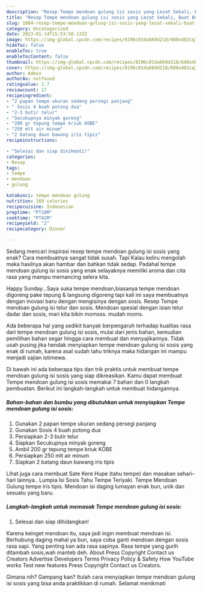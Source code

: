 ```yaml
---
description: "Resep Tempe mendoan gulung isi sosis yang Lezat Sekali, Buat Buka Puasa}"
title: "Resep Tempe mendoan gulung isi sosis yang Lezat Sekali, Buat Buka Puasa}"
slug: 1084-resep-tempe-mendoan-gulung-isi-sosis-yang-lezat-sekali-buat-buka-puasa
category: Uncategorized
date: 2023-01-14T15:53:58.133Z
image: https://img-global.cpcdn.com/recipes/8196c01da669d218/680x482cq70/tempe-mendoan-gulung-isi-sosis-foto-resep-utama.jpg
hideToc: false
enableToc: true
enableTocContent: false
thumbnail: https://img-global.cpcdn.com/recipes/8196c01da669d218/680x482cq70/tempe-mendoan-gulung-isi-sosis-foto-resep-utama.jpg
cover: https://img-global.cpcdn.com/recipes/8196c01da669d218/680x482cq70/tempe-mendoan-gulung-isi-sosis-foto-resep-utama.jpg
author: Admin
authorAv: notfound
ratingvalue: 3.7
reviewcount: 17
recipeingredient:
- "2 papan tempe ukuran sedang persegi panjang"
- " Sosis 4 buah potong dua"
- "2-3 butir telur"
- "Secukupnya minyak goreng"
- "200 gr tepung tempe kriuk KOBE"
- "250 mlt air minum"
- "2 batang daun bawang iris tipis"
recipeinstructions:

- "Selesai dan siap dinikmati!"
categories:
- Resep
tags:
- tempe
- mendoan
- gulung

katakunci: tempe mendoan gulung 
nutrition: 169 calories
recipecuisine: Indonesian
preptime: "PT18M"
cooktime: "PT42M"
recipeyield: "2"
recipecategory: Dinner

---
```



Sedang mencari inspirasi resep tempe mendoan gulung isi sosis yang enak? Cara membuatnya sangat tidak susah. Tapi Kalau keliru mengolah maka hasilnya akan hambar dan bahkan tidak sedap. Padahal tempe mendoan gulung isi sosis yang enak selayaknya memiliki aroma dan cita rasa yang mampu memancing selera kita.


Happy Sunday…Saya suka tempe mendoan,biasanya tempe mendoan digoreng pake tepung &amp; langsung digoreng tapi kali ini saya membuatnya dengan inovasi baru dengan mengisinya dengan sosis. Resep Tempe mendoan gulung isi telur dan sosis. Mendoan spesial dengan isian telur dadar dan sosis, mari kita bikin momsss. mudah moms.

Ada beberapa hal yang sedikit banyak berpengaruh terhadap kualitas rasa dari tempe mendoan gulung isi sosis, mulai dari jenis bahan, kemudian pemilihan bahan segar hingga cara membuat dan menyajikannya. Tidak usah pusing jika hendak menyiapkan tempe mendoan gulung isi sosis yang enak di rumah, karena asal sudah tahu triknya maka hidangan ini mampu menjadi sajian istimewa.


Di bawah ini ada beberapa tips dan trik praktis untuk membuat tempe mendoan gulung isi sosis yang siap dikreasikan. Kamu dapat membuat Tempe mendoan gulung isi sosis memakai 7 bahan dan 0 langkah pembuatan. Berikut ini langkah-langkah untuk membuat hidangannya.

<!--inarticleads1-->

##### Bahan-bahan dan bumbu yang dibutuhkan untuk menyiapkan Tempe mendoan gulung isi sosis:

1. Gunakan 2 papan tempe ukuran sedang persegi panjang
1. Gunakan  Sosis 4 buah potong dua
1. Persiapkan 2-3 butir telur
1. Siapkan Secukupnya minyak goreng
1. Ambil 200 gr tepung tempe kriuk KOBE
1. Persiapkan 250 mlt air minum
1. Siapkan 2 batang daun bawang iris tipis


Lihat juga cara membuat Sate Kere Hupe (tahu tempe) dan masakan sehari-hari lainnya.. Lumpia Isi Sosis Tahu Tempe Teriyaki. Tempe Mendoan Gulung tempe iris tipis. Mendoan isi daging lumayan enak bun, unik dan sesuatu yang baru. 

<!--inarticleads2-->

##### Langkah-langkah untuk memasak Tempe mendoan gulung isi sosis:


1. Selesai dan siap dihidangkan!

Karena keinget mendoan itu, saya jadi ingin membuat mendoan isi. Berhubung daging mahal ya bun, saya coba ganti mendoan dengan sosis rasa sapi. Yang penting kan ada rasa sapinya. Rasa tempe yang gurih ditambah sosis,wah manteb deh. About Press Copyright Contact us Creators Advertise Developers Terms Privacy Policy &amp; Safety How YouTube works Test new features Press Copyright Contact us Creators. 

Gimana nih? Gampang kan? Itulah cara menyiapkan tempe mendoan gulung isi sosis yang bisa anda praktikkan di rumah. Selamat menikmati
